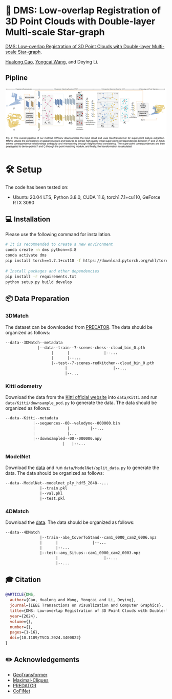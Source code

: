 # 📃 DMS: Low-overlap Registration of 3D Point Clouds with Double-layer Multi-scale Star-graph

[DMS: Low-overlap Registration of 3D Point Clouds with Double-layer Multi-scale Star-graph](https://ieeexplore.ieee.org/document/10530423).

[Hualong Cao](https://scholar.google.com/citations?user=Vh-QasEAAAAJ), [Yongcai Wang](https://in.ruc.edu.cn/yjdw_yc/js/ycw.html), and Deying Li.

## Pipline
![](assets/pipline.png)

# 🛠️ Setup
The code has been tested on:

- Ubuntu 20.04 LTS, Python 3.8.0, CUDA 11.6, torch1.7.1+cu110, GeForce RTX 3090

## 💻 Installation

Please use the following command for installation.

```bash
# It is recommended to create a new environment
conda create -n dms python==3.8
conda activate dms
pip install torch==1.7.1+cu110 -f https://download.pytorch.org/whl/torch_stable.html

# Install packages and other dependencies
pip install -r requirements.txt
python setup.py build develop
```

## 📦 Data Preparation

### 3DMatch

The dataset can be downloaded from [PREDATOR](https://github.com/prs-eth/OverlapPredator). The data should be organized as follows:

```text
--data--3DMatch--metadata
              |--data--train--7-scenes-chess--cloud_bin_0.pth
                    |      |               |--...
                    |      |--...
                    |--test--7-scenes-redkitchen--cloud_bin_0.pth
                          |                    |--...
                          |--...
```

### Kitti odometry

Download the data from the [Kitti official website](http://www.cvlibs.net/datasets/kitti/eval_odometry.php) into `data/Kitti` and run `data/Kitti/downsample_pcd.py` to generate the data. The data should be organized as follows:

```text
--data--Kitti--metadata
            |--sequences--00--velodyne--000000.bin
            |              |         |--...
            |              |...
            |--downsampled--00--000000.npy
                         |   |--...
```

### ModelNet

Download the [data](https://shapenet.cs.stanford.edu/media/modelnet40_ply_hdf5_2048.zip) and run `data/ModelNet/split_data.py` to generate the data. The data should be organized as follows:

```text
--data--ModelNet--modelnet_ply_hdf5_2048--...
               |--train.pkl
               |--val.pkl
               |--test.pkl
```

### 4DMatch

Download the [data](https://drive.google.com/file/d/1YoHWhVaH5Yyo1gTjybiuaODA1lZrM_nG/view?usp=sharing). The data should be organized as follows:

```text
--data--4DMatch
               |--train--abe_CoverToStand--cam1_0000_cam2_0006.npz
               |      |               |--...
               |      |--...
               |--test--amy_Situps--cam1_0000_cam2_0003.npz
                      |                    |--...
                      |--...
```


## 🎓 Citation

```bibtex
@ARTICLE{DMS,
  author={Cao, Hualong and Wang, Yongcai and Li, Deying},
  journal={IEEE Transactions on Visualization and Computer Graphics}, 
  title={DMS: Low-overlap Registration of 3D Point Clouds with Double-layer Multi-scale Star-graph}, 
  year={2024},
  volume={},
  number={},
  pages={1-16},
  doi={10.1109/TVCG.2024.3400822}
}

```

## ✏️ Acknowledgements

- [GeoTransformer](https://github.com/qinzheng93/GeoTransformer)
- [Maximal-Cliques](https://github.com/zhangxy0517/3D-Registration-with-Maximal-Cliques)
- [PREDATOR](https://github.com/prs-eth/OverlapPredator)
- [CoFiNet](https://github.com/haoyu94/Coarse-to-fine-correspondences)
